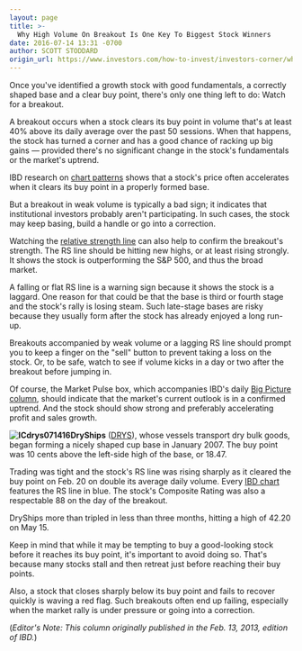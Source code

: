 ```yaml
---
layout: page
title: >-
  Why High Volume On Breakout Is One Key To Biggest Stock Winners
date: 2016-07-14 13:31 -0700
author: SCOTT STODDARD
origin_url: https://www.investors.com/how-to-invest/investors-corner/why-high-volume-on-breakout-is-one-key-to-biggest-stock-winners
---
```





Once you've identified a growth stock with good fundamentals, a correctly shaped base and a clear buy point, there's only one thing left to do: Watch for a breakout.


A breakout occurs when a stock clears its buy point in volume that's at least 40% above its daily average over the past 50 sessions. When that happens, the stock has turned a corner and has a good chance of racking up big gains — provided there's no significant change in the stock's fundamentals or the market's uptrend.


IBD research on [chart patterns](http://education.investors.com/courselandingpage.aspx?id=735786) shows that a stock's price often accelerates when it clears its buy point in a properly formed base.


But a breakout in weak volume is typically a bad sign; it indicates that institutional investors probably aren't participating. In such cases, the stock may keep basing, build a handle or go into a correction.


Watching the [relative strength line](https://www.investors.com/how-to-invest/investors-corner/at-a-stocks-breakout-learn-to-spot-crucial-clues-in-rs-line/) can also help to confirm the breakout's strength. The RS line should be hitting new highs, or at least rising strongly. It shows the stock is outperforming the S&P 500, and thus the broad market.


A falling or flat RS line is a warning sign because it shows the stock is a laggard. One reason for that could be that the base is third or fourth stage and the stock's rally is losing steam. Such late-stage bases are risky because they usually form after the stock has already enjoyed a long run-up.


Breakouts accompanied by weak volume or a lagging RS line should prompt you to keep a finger on the "sell" button to prevent taking a loss on the stock. Or, to be safe, watch to see if volume kicks in a day or two after the breakout before jumping in.


Of course, the Market Pulse box, which accompanies IBD's daily [Big Picture column](https://www.investors.com/category/market-trend/the-big-picture/), should indicate that the market's current outlook is in a confirmed uptrend. And the stock should show strong and preferably accelerating profit and sales growth.


**![ICdrys071416](https://www.investors.com/wp-content/uploads/2016/07/ICdrys071416-236x300.jpg)DryShips** ([DRYS](https://research.investors.com/quote.aspx?symbol=DRYS)), whose vessels transport dry bulk goods, began forming a nicely shaped cup base in January 2007. The buy point was 10 cents above the left-side high of the base, or 18.47.


Trading was tight and the stock's RS line was rising sharply as it cleared the buy point on Feb. 20 on double its average daily volume. Every [IBD chart](http://research.investors.com/stock-charts/nasdaq-nasdaq-composite-0ndqc.htm?cht=pvc&type=DAILY) features the RS line in blue. The stock's Composite Rating was also a respectable 88 on the day of the breakout.


DryShips more than tripled in less than three months, hitting a high of 42.20 on May 15.


Keep in mind that while it may be tempting to buy a good-looking stock before it reaches its buy point, it's important to avoid doing so. That's because many stocks stall and then retreat just before reaching their buy points.


Also, a stock that closes sharply below its buy point and fails to recover quickly is waving a red flag. Such breakouts often end up failing, especially when the market rally is under pressure or going into a correction.


(*Editor's Note: This column originally published in the Feb. 13, 2013, edition of IBD.*)




